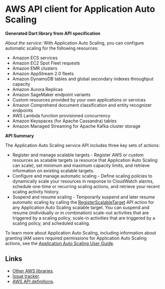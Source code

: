 # AWS API client for Application Auto Scaling

**Generated Dart library from API specification**

*About the service:*
With Application Auto Scaling, you can configure automatic scaling for the
following resources:

<ul>
<li>
Amazon ECS services
</li>
<li>
Amazon EC2 Spot Fleet requests
</li>
<li>
Amazon EMR clusters
</li>
<li>
Amazon AppStream 2.0 fleets
</li>
<li>
Amazon DynamoDB tables and global secondary indexes throughput capacity
</li>
<li>
Amazon Aurora Replicas
</li>
<li>
Amazon SageMaker endpoint variants
</li>
<li>
Custom resources provided by your own applications or services
</li>
<li>
Amazon Comprehend document classification and entity recognizer endpoints
</li>
<li>
AWS Lambda function provisioned concurrency
</li>
<li>
Amazon Keyspaces (for Apache Cassandra) tables
</li>
<li>
Amazon Managed Streaming for Apache Kafka cluster storage
</li>
</ul>
<b>API Summary</b>

The Application Auto Scaling service API includes three key sets of actions:

<ul>
<li>
Register and manage scalable targets - Register AWS or custom resources as
scalable targets (a resource that Application Auto Scaling can scale), set
minimum and maximum capacity limits, and retrieve information on existing
scalable targets.
</li>
<li>
Configure and manage automatic scaling - Define scaling policies to
dynamically scale your resources in response to CloudWatch alarms, schedule
one-time or recurring scaling actions, and retrieve your recent scaling
activity history.
</li>
<li>
Suspend and resume scaling - Temporarily suspend and later resume automatic
scaling by calling the <a
href="https://docs.aws.amazon.com/autoscaling/application/APIReference/API_RegisterScalableTarget.html">RegisterScalableTarget</a>
API action for any Application Auto Scaling scalable target. You can suspend
and resume (individually or in combination) scale-out activities that are
triggered by a scaling policy, scale-in activities that are triggered by a
scaling policy, and scheduled scaling.
</li>
</ul>
To learn more about Application Auto Scaling, including information about
granting IAM users required permissions for Application Auto Scaling
actions, see the <a
href="https://docs.aws.amazon.com/autoscaling/application/userguide/what-is-application-auto-scaling.html">Application
Auto Scaling User Guide</a>.

## Links

- [Other AWS libraries](https://github.com/agilord/aws_client/tree/master/generated).
- [Issue tracker](https://github.com/agilord/aws_client/issues).
- [AWS API definitions](https://github.com/aws/aws-sdk-js/tree/master/apis).
